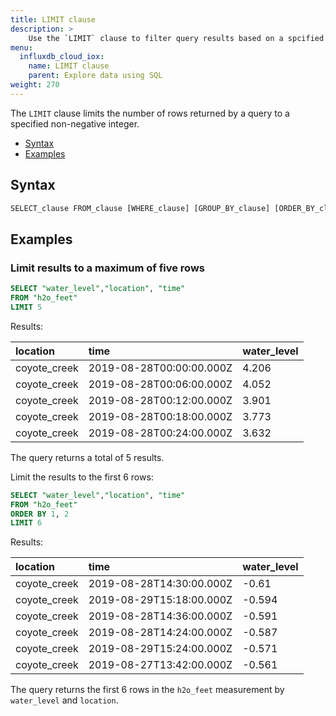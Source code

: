 ```yaml
---
title: LIMIT clause
description: > 
    Use the `LIMIT` clause to filter query results based on a spcified condition.
menu:
  influxdb_cloud_iox:
    name: LIMIT clause
    parent: Explore data using SQL
weight: 270
---
```



The `LIMIT` clause limits the number of rows returned by a query to a specified non-negative integer.

- [Syntax](#syntax)
- [Examples](#examples)

## Syntax

```sql
SELECT_clause FROM_clause [WHERE_clause] [GROUP_BY_clause] [ORDER_BY_clause] LIMIT <N>
```

## Examples

### Limit results to a maximum of five rows

```sql
SELECT "water_level","location", "time"
FROM "h2o_feet" 
LIMIT 5
```
Results:

| location     | time                     | water_level |
| :----------- | :----------------------- | ----------- |
| coyote_creek | 2019-08-28T00:00:00.000Z | 4.206       |
| coyote_creek | 2019-08-28T00:06:00.000Z | 4.052       |
| coyote_creek | 2019-08-28T00:12:00.000Z | 3.901       |
| coyote_creek | 2019-08-28T00:18:00.000Z | 3.773       |
| coyote_creek | 2019-08-28T00:24:00.000Z | 3.632       |

The query returns a total of 5 results.

Limit the results to the first 6 rows:

```sql
SELECT "water_level","location", "time"
FROM "h2o_feet" 
ORDER BY 1, 2
LIMIT 6
```

Results:

| location     | time                     | water_level |
| :----------- | :----------------------- | ----------- |
| coyote_creek | 2019-08-28T14:30:00.000Z | -0.61       |
| coyote_creek | 2019-08-29T15:18:00.000Z | -0.594      |
| coyote_creek | 2019-08-28T14:36:00.000Z | -0.591      |
| coyote_creek | 2019-08-28T14:24:00.000Z | -0.587      |
| coyote_creek | 2019-08-29T15:24:00.000Z | -0.571      |
| coyote_creek | 2019-08-27T13:42:00.000Z | -0.561      |

The query returns the first 6 rows in the `h2o_feet` measurement by `water_level` and `location`.

